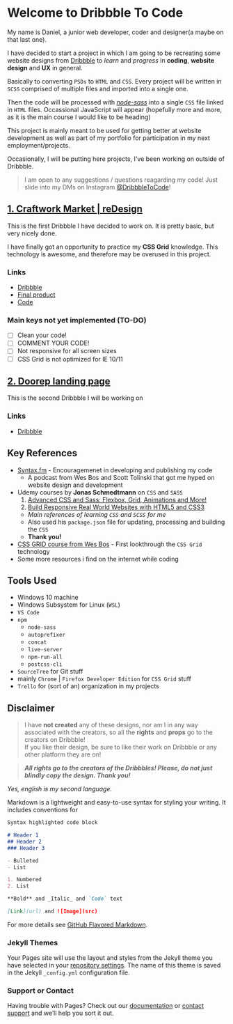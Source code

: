 <link rel="stylesheet" type="text/css" media="all" href="URL" />

# Welcome to Dribbble To Code

My name is Daniel, a junior web developer, coder and designer(a maybe on that last one).

I have decided to start a project in which I am going to be recreating some website designs from [Dribbble](https://dribbble.com) to _learn_ and _progress_ in **coding**, **website design** and **UX** in general. 

Basically to converting `PSDs` to `HTML` and `CSS`. Every project will be written in `SCSS` comprised of multiple files and imported into a single one. 

Then the code will be processed with _[node-sass](https://www.npmjs.com/package/node-sass)_ into a single `CSS` file linked in `HTML` files. Occassional JavaScript will appear (hopefully more and more, as it is the main course I would like to be heading)

This project is mainly meant to be used for getting better at website development as well as part of my portfolio for participation in my next employment/projects.

Occasionally, I will be putting here projects, I've been working on outside of Dribbble.

> I am open to any suggestions / questions reagarding my code! Just slide into my DMs on Instagram [@DribbbleToCode](https://instagram.com/DribbbleToCode)! 

## [1. Craftwork Market | reDesign](https://dribbble.com/shots/6298606-Craftwork-Market-reDesign)

This is the first Dribbble I have decided to work on. It is pretty basic, but very nicely done.

I have finally got an opportunity to practice my **CSS Grid** knowledge. This technology is awesome, and therefore may be overused in this project.

### Links 

- [Dribbble](https://dribbble.com/shots/6298606-Craftwork-Market-reDesign)
- [Final product](https://daniiik.github.io/DribbbleToCode/Craftwork%20Market%20reDesign/)
- [Code](https://github.com/Daniiik/DribbbleToCode/tree/master/Craftwork%20Market%20reDesign)

### Main keys not yet implemented (TO-DO)

- [ ] Clean your code!
- [ ] COMMENT YOUR CODE!
- [ ] Not responsive for all screen sizes
- [ ] CSS Grid is not optimized for IE 10/11

## [2. Doorep landing page](https://dribbble.com/shots/3707539-Doorep-landing-page)

This is the second Dribbble I will be working on

### Links 

- [Dribbble](https://dribbble.com/shots/3707539-Doorep-landing-page)

## Key References

- [Syntax.fm](https://syntax.fm/) - Encouragemenet in developing and publishing my code
  - A podcast from Wes Bos and Scott Tolinski that got me hyped on website design and development
- Udemy courses by **Jonas Schmedtmann** on `CSS` and `SASS`
  1. [Advanced CSS and Sass: Flexbox, Grid, Animations and More!](https://www.udemy.com/advanced-css-and-sass/)
  2. [Build Responsive Real World Websites with HTML5 and CSS3](https://www.udemy.com/design-and-develop-a-killer-website-with-html5-and-css3/)
  - _Main references of learning `CSS` and `SCSS` for me_
  - Also used his `package.json` file for updating, processing and building the `CSS`
  - **Thank you!**
- [CSS GRID course from Wes Bos](https://cssgrid.io/) - First lookthrough the `CSS Grid` technology
- Some more resources i find on the internet while coding

## Tools Used

- Windows 10 machine
- Windows Subsystem for Linux (`WSL`)
- `VS Code` 
- `npm`
  - `node-sass`
  - `autoprefixer`
  - `concat`
  - `live-server`
  - `npm-run-all`
  - `postcss-cli`
- `SourceTree` for Git stuff
- mainly `Chrome` | `Firefox Developer Edition` for `CSS Grid` stuff
- `Trello` for (sort of an) organization in my projects

## Disclaimer

> I have **not created** any of these designs, nor am I in any way associated with the creators, so all the **rights** and **props** go to the creators on Dribbble!  
> If you like their design, be sure to like their work on Dribbble or any other platform they are on!

> _**All rights go to the creators of the Dribbbles! Please, do not just blindly copy the design. Thank you!**_



<!-- > "_Start publishing your code, because you're gonna think and edit it before publishing it_" -->

_Yes, english is my second language._

Markdown is a lightweight and easy-to-use syntax for styling your writing. It includes conventions for

```markdown
Syntax highlighted code block

# Header 1
## Header 2
### Header 3

- Bulleted
- List

1. Numbered
2. List

**Bold** and _Italic_ and `Code` text

[Link](url) and ![Image](src)
```

For more details see [GitHub Flavored Markdown](https://guides.github.com/features/mastering-markdown/).

### Jekyll Themes

Your Pages site will use the layout and styles from the Jekyll theme you have selected in your [repository settings](https://github.com/Daniiik/DribbbleToCode/settings). The name of this theme is saved in the Jekyll `_config.yml` configuration file.

### Support or Contact

Having trouble with Pages? Check out our [documentation](https://help.github.com/categories/github-pages-basics/) or [contact support](https://github.com/contact) and we’ll help you sort it out.

<!-- [Craftwork Market](https://dribbble.com/shots/6298606-Craftwork-Market-reDesign/attachments/1349002) -->